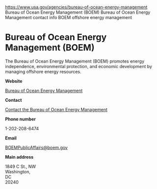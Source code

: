 

https://www.usa.gov/agencies/bureau-of-ocean-energy-management
Bureau of Ocean Energy Management (BOEM)
Bureau of Ocean Energy Management contact info
BOEM offshore energy management

# Bureau of Ocean Energy Management (BOEM)

The Bureau of Ocean Energy Management (BOEM) promotes energy independence, environmental protection, and economic development by managing offshore energy resources.

**Website**

[Bureau of Ocean Energy Management](https://www.boem.gov/)

**Contact**

[Contact the Bureau of Ocean Energy Management](https://www.boem.gov/about-boem/contact-us)

**Phone number**

1-202-208-6474

**Email**

[BOEMPublicAffairs@boem.gov](mailto:BOEMPublicAffairs@boem.gov)

**Main address**

1849 C St., NW  
Washington,  
DC  
20240
